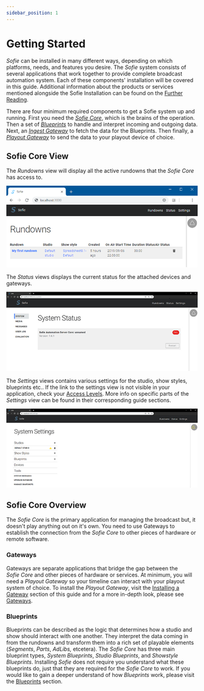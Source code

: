 ```yaml
---
sidebar_position: 1
---
```


# Getting Started

_Sofie_ can be installed in many different ways, depending on which platforms, needs, and features you desire. The _Sofie_ system consists of several applications that work together to provide complete broadcast automation system. Each of these components' installation will be covered in this guide. Additional information about the products or services mentioned alongside the Sofie Installation can be found on the [Further Reading](../further-reading.md).

There are four minimum required components to get a Sofie system up and running. First you need the [_Sofie Core_](installing-sofie-server-core.md), which is the brains of the operation. Then a set of [_Blueprints_](installing-blueprints.md) to handle and interpret incoming and outgoing data. Next, an [_Ingest Gateway_](installing-a-gateway/rundown-or-newsroom-system-connection/intro.md) to fetch the data for the Blueprints. Then finally, a [_Playout Gateway_](installing-a-gateway/playout-gateway.md) to send the data to your playout device of choice.

## Sofie Core View

The _Rundowns_ view will display all the active rundowns that the _Sofie&nbsp;Core_ has access to.

![Rundown View](/img/docs/getting-started/rundowns-in-sofie.png)

The _Status_ views displays the current status for the attached devices and gateways.

![Status View – Describes the state of _Sofie Core_](/img/docs/getting-started/status-page.jpg)

The _Settings_ views contains various settings for the studio, show styles, blueprints etc.. If the link to the settings view is not visible in your application, check your [Access Levels](../features/access-levels.md). More info on specific parts of the _Settings_ view can be found in their corresponding guide sections.

![Settings View – Describes how the _Sofie Core_ is configured](/img/docs/getting-started/settings-page.jpg)

## Sofie Core Overview

The _Sofie&nbsp;Core_ is the primary application for managing the broadcast but, it doesn't play anything out on it's own. You need to use Gateways to establish the connection from the _Sofie&nbsp;Core_ to other pieces of hardware or remote software.

### Gateways

Gateways are separate applications that bridge the gap between the _Sofie&nbsp;Core_ and other pieces of hardware or services. At minimum, you will need a _Playout Gateway_ so your timeline can interact with your playout system of choice. To install the _Playout Gateway_, visit the [Installing a Gateway](installing-a-gateway/intro.md) section of this guide and for a more in-depth look, please see [Gateways](../concepts-and-architecture.md#gateways).

### Blueprints

Blueprints can be described as the logic that determines how a studio and show should interact with one another. They interpret the data coming in from the rundowns and transform them into a rich set of playable elements \(_Segments_, _Parts_, _AdLibs,_ etcetera\). The _Sofie&nbsp;Core_ has three main blueprint types, _System Blueprints_, _Studio Blueprints_, and _Showstyle Blueprints_. Installing _Sofie_ does not require you understand what these blueprints do, just that they are required for the _Sofie&nbsp;Core_ to work. If you would like to gain a deeper understand of how _Blueprints_ work, please visit the [Blueprints](#blueprints) section.
